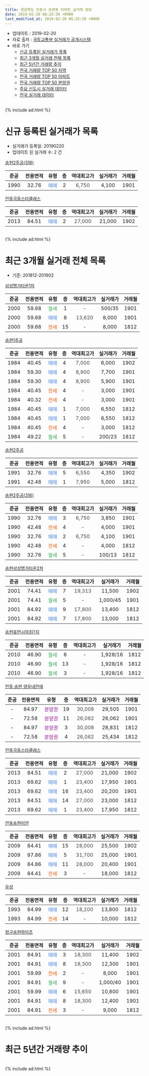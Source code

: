 ```yaml
---
title: 경상북도 안동시 송현동 아파트 실거래 정보
date: 2019-02-20 06:25:39 +0900
last_modified_at: 2019-02-20 06:25:39 +0900
---
```


* 업데이트 : 2019-02-20
* 자료 출처 : [국토교통부 실거래가 공개시스템](http://rt.molit.go.kr)
* 바로 가기
    * [신규 등록된 실거래가 목록](#신규-등록된-실거래가-목록)
    * [최근 3개월 실거래 전체 목록](#최근-3개월-실거래-전체-목록)
    * [최근 5년간 거래량 추이](#최근-5년간-거래량-추이)
    * [전국 거래량 TOP 50 지역](https://inasie.github.io/apt-trade-info/최근-3개월-전국에서-가장-거래가-많이-발생한-지역)
    * [전국 거래량 TOP 50 아파트](https://inasie.github.io/apt-trade-info/최근-3개월-전국에서-가장-거래가-많이-발생한-아파트)
    * [전국 거래량 TOP 50 분양권](https://inasie.github.io/apt-trade-info/최근-3개월-전국에서-가장-거래가-많이-발생한-분양권)
    * [주요 신도시 실거래 데이터](https://inasie.github.io/apt-trade-info/주요-신도시)
    * [전국 실거래 데이터](https://inasie.github.io/apt-trade-info/전국)
<br>
{% include ad.html %}
<br>

# 신규 등록된 실거래가 목록
* 실거래가 등록일: 20190220
* 업데이트 된 실거래 수: 2 건


[송현2주공(316)](https://search.naver.com/search.naver?query=%EA%B2%BD%EC%83%81%EB%B6%81%EB%8F%84+%EC%95%88%EB%8F%99%EC%8B%9C+%EC%86%A1%ED%98%84%EB%8F%99+%EC%86%A1%ED%98%842%EC%A3%BC%EA%B3%B5%28316%29)

|준공|전용면적|유형|층|역대최고가|실거래가|거래월|
|:---:|:---:|:---:|:---:|:---:|:---:|:---:|
|1990|32.76|<span style="color:#4285f3">매매</span>|2|<span style="color:#444444">6,750</span>|4,100|1901|

[안동극동스타클래스](https://search.naver.com/search.naver?query=%EA%B2%BD%EC%83%81%EB%B6%81%EB%8F%84+%EC%95%88%EB%8F%99%EC%8B%9C+%EC%86%A1%ED%98%84%EB%8F%99+%EC%95%88%EB%8F%99%EA%B7%B9%EB%8F%99%EC%8A%A4%ED%83%80%ED%81%B4%EB%9E%98%EC%8A%A4)

|준공|전용면적|유형|층|역대최고가|실거래가|거래월|
|:---:|:---:|:---:|:---:|:---:|:---:|:---:|
|2013|84.51|<span style="color:#4285f3">매매</span>|2|<span style="color:#444444">27,000</span>|21,000|1902|


<br>
{% include ad.html %}
<br>

# 최근 3개월 실거래 전체 목록
* 기준: 201812-201902


[삼성명가타운1차](https://search.naver.com/search.naver?query=%EA%B2%BD%EC%83%81%EB%B6%81%EB%8F%84+%EC%95%88%EB%8F%99%EC%8B%9C+%EC%86%A1%ED%98%84%EB%8F%99+%EC%82%BC%EC%84%B1%EB%AA%85%EA%B0%80%ED%83%80%EC%9A%B41%EC%B0%A8)

|준공|전용면적|유형|층|역대최고가|실거래가|거래월|
|:---:|:---:|:---:|:---:|:---:|:---:|:---:|
|2000|59.68|<span style="color:#34a853">월세</span>|1|<span style="color:#444444">-</span>|500/35|1901|
|2000|59.68|<span style="color:#4285f3">매매</span>|8|<span style="color:#444444">13,620</span>|8,000|1901|
|2000|59.68|<span style="color:#ff5a00">전세</span>|15|<span style="color:#444444">-</span>|8,000|1812|

[송현1주공](https://search.naver.com/search.naver?query=%EA%B2%BD%EC%83%81%EB%B6%81%EB%8F%84+%EC%95%88%EB%8F%99%EC%8B%9C+%EC%86%A1%ED%98%84%EB%8F%99+%EC%86%A1%ED%98%841%EC%A3%BC%EA%B3%B5)

|준공|전용면적|유형|층|역대최고가|실거래가|거래월|
|:---:|:---:|:---:|:---:|:---:|:---:|:---:|
|1984|40.45|<span style="color:#4285f3">매매</span>|4|<span style="color:#444444">7,000</span>|6,000|1902|
|1984|59.30|<span style="color:#4285f3">매매</span>|4|<span style="color:#444444">8,900</span>|7,700|1901|
|1984|59.30|<span style="color:#4285f3">매매</span>|4|<span style="color:#444444">8,900</span>|5,900|1901|
|1984|40.45|<span style="color:#ff5a00">전세</span>|4|<span style="color:#444444">-</span>|3,000|1901|
|1984|40.32|<span style="color:#ff5a00">전세</span>|4|<span style="color:#444444">-</span>|3,000|1901|
|1984|40.45|<span style="color:#4285f3">매매</span>|1|<span style="color:#444444">7,000</span>|6,550|1812|
|1984|40.45|<span style="color:#4285f3">매매</span>|1|<span style="color:#444444">7,000</span>|6,550|1812|
|1984|40.45|<span style="color:#ff5a00">전세</span>|4|<span style="color:#444444">-</span>|3,000|1812|
|1984|49.22|<span style="color:#34a853">월세</span>|5|<span style="color:#444444">-</span>|200/23|1812|

[송현2주공](https://search.naver.com/search.naver?query=%EA%B2%BD%EC%83%81%EB%B6%81%EB%8F%84+%EC%95%88%EB%8F%99%EC%8B%9C+%EC%86%A1%ED%98%84%EB%8F%99+%EC%86%A1%ED%98%842%EC%A3%BC%EA%B3%B5)

|준공|전용면적|유형|층|역대최고가|실거래가|거래월|
|:---:|:---:|:---:|:---:|:---:|:---:|:---:|
|1991|32.76|<span style="color:#4285f3">매매</span>|5|<span style="color:#444444">6,550</span>|4,350|1902|
|1991|42.48|<span style="color:#4285f3">매매</span>|1|<span style="color:#444444">7,950</span>|5,000|1812|

[송현2주공(316)](https://search.naver.com/search.naver?query=%EA%B2%BD%EC%83%81%EB%B6%81%EB%8F%84+%EC%95%88%EB%8F%99%EC%8B%9C+%EC%86%A1%ED%98%84%EB%8F%99+%EC%86%A1%ED%98%842%EC%A3%BC%EA%B3%B5%28316%29)

|준공|전용면적|유형|층|역대최고가|실거래가|거래월|
|:---:|:---:|:---:|:---:|:---:|:---:|:---:|
|1990|32.76|<span style="color:#4285f3">매매</span>|3|<span style="color:#444444">6,750</span>|3,850|1901|
|1990|42.48|<span style="color:#ff5a00">전세</span>|4|<span style="color:#444444">-</span>|4,000|1901|
|1990|32.76|<span style="color:#4285f3">매매</span>|2|<span style="color:#444444">6,750</span>|4,100|1901|
|1990|42.48|<span style="color:#ff5a00">전세</span>|4|<span style="color:#444444">-</span>|4,000|1812|
|1990|32.76|<span style="color:#34a853">월세</span>|5|<span style="color:#444444">-</span>|100/13|1812|

[송현삼성명가타운2차](https://search.naver.com/search.naver?query=%EA%B2%BD%EC%83%81%EB%B6%81%EB%8F%84+%EC%95%88%EB%8F%99%EC%8B%9C+%EC%86%A1%ED%98%84%EB%8F%99+%EC%86%A1%ED%98%84%EC%82%BC%EC%84%B1%EB%AA%85%EA%B0%80%ED%83%80%EC%9A%B42%EC%B0%A8)

|준공|전용면적|유형|층|역대최고가|실거래가|거래월|
|:---:|:---:|:---:|:---:|:---:|:---:|:---:|
|2001|74.41|<span style="color:#4285f3">매매</span>|7|<span style="color:#444444">19,313</span>|11,500|1902|
|2001|74.41|<span style="color:#34a853">월세</span>|5|<span style="color:#444444">-</span>|1,000/45|1901|
|2001|84.92|<span style="color:#4285f3">매매</span>|9|<span style="color:#444444">17,800</span>|13,400|1812|
|2001|84.92|<span style="color:#4285f3">매매</span>|7|<span style="color:#444444">17,800</span>|13,000|1812|

[송현휴먼시아3단지](https://search.naver.com/search.naver?query=%EA%B2%BD%EC%83%81%EB%B6%81%EB%8F%84+%EC%95%88%EB%8F%99%EC%8B%9C+%EC%86%A1%ED%98%84%EB%8F%99+%EC%86%A1%ED%98%84%ED%9C%B4%EB%A8%BC%EC%8B%9C%EC%95%843%EB%8B%A8%EC%A7%80)

|준공|전용면적|유형|층|역대최고가|실거래가|거래월|
|:---:|:---:|:---:|:---:|:---:|:---:|:---:|
|2010|46.90|<span style="color:#34a853">월세</span>|6|<span style="color:#444444">-</span>|1,928/16|1812|
|2010|46.90|<span style="color:#34a853">월세</span>|13|<span style="color:#444444">-</span>|1,928/16|1812|
|2010|46.90|<span style="color:#34a853">월세</span>|3|<span style="color:#444444">-</span>|1,928/16|1812|

[안동 송현 양우내안애](https://search.naver.com/search.naver?query=%EA%B2%BD%EC%83%81%EB%B6%81%EB%8F%84+%EC%95%88%EB%8F%99%EC%8B%9C+%EC%86%A1%ED%98%84%EB%8F%99+%EC%95%88%EB%8F%99+%EC%86%A1%ED%98%84+%EC%96%91%EC%9A%B0%EB%82%B4%EC%95%88%EC%95%A0)

|준공|전용면적|유형|층|역대최고가|실거래가|거래월|
|:---:|:---:|:---:|:---:|:---:|:---:|:---:|
|-|84.97|<span style="color:#9C11A5">분양권</span>|19|<span style="color:#444444">30,008</span>|29,505|1901|
|-|72.58|<span style="color:#9C11A5">분양권</span>|11|<span style="color:#444444">26,062</span>|26,062|1901|
|-|84.97|<span style="color:#9C11A5">분양권</span>|3|<span style="color:#444444">30,008</span>|28,831|1812|
|-|72.58|<span style="color:#9C11A5">분양권</span>|4|<span style="color:#444444">26,062</span>|25,434|1812|

[안동극동스타클래스](https://search.naver.com/search.naver?query=%EA%B2%BD%EC%83%81%EB%B6%81%EB%8F%84+%EC%95%88%EB%8F%99%EC%8B%9C+%EC%86%A1%ED%98%84%EB%8F%99+%EC%95%88%EB%8F%99%EA%B7%B9%EB%8F%99%EC%8A%A4%ED%83%80%ED%81%B4%EB%9E%98%EC%8A%A4)

|준공|전용면적|유형|층|역대최고가|실거래가|거래월|
|:---:|:---:|:---:|:---:|:---:|:---:|:---:|
|2013|84.51|<span style="color:#4285f3">매매</span>|2|<span style="color:#444444">27,000</span>|21,000|1902|
|2013|69.62|<span style="color:#4285f3">매매</span>|1|<span style="color:#444444">23,400</span>|17,950|1901|
|2013|69.62|<span style="color:#4285f3">매매</span>|16|<span style="color:#444444">23,400</span>|20,200|1901|
|2013|84.51|<span style="color:#4285f3">매매</span>|14|<span style="color:#444444">27,000</span>|23,000|1812|
|2013|69.62|<span style="color:#4285f3">매매</span>|1|<span style="color:#444444">23,400</span>|17,950|1812|

[안동송현이안](https://search.naver.com/search.naver?query=%EA%B2%BD%EC%83%81%EB%B6%81%EB%8F%84+%EC%95%88%EB%8F%99%EC%8B%9C+%EC%86%A1%ED%98%84%EB%8F%99+%EC%95%88%EB%8F%99%EC%86%A1%ED%98%84%EC%9D%B4%EC%95%88)

|준공|전용면적|유형|층|역대최고가|실거래가|거래월|
|:---:|:---:|:---:|:---:|:---:|:---:|:---:|
|2009|84.41|<span style="color:#4285f3">매매</span>|15|<span style="color:#444444">28,000</span>|25,500|1902|
|2009|97.86|<span style="color:#4285f3">매매</span>|5|<span style="color:#444444">31,700</span>|25,000|1901|
|2009|84.86|<span style="color:#4285f3">매매</span>|11|<span style="color:#444444">28,000</span>|20,400|1901|
|2009|84.41|<span style="color:#ff5a00">전세</span>|3|<span style="color:#444444">-</span>|18,000|1812|

[우성](https://search.naver.com/search.naver?query=%EA%B2%BD%EC%83%81%EB%B6%81%EB%8F%84+%EC%95%88%EB%8F%99%EC%8B%9C+%EC%86%A1%ED%98%84%EB%8F%99+%EC%9A%B0%EC%84%B1)

|준공|전용면적|유형|층|역대최고가|실거래가|거래월|
|:---:|:---:|:---:|:---:|:---:|:---:|:---:|
|1993|84.99|<span style="color:#4285f3">매매</span>|12|<span style="color:#444444">18,200</span>|13,800|1812|
|1993|84.99|<span style="color:#ff5a00">전세</span>|14|<span style="color:#444444">-</span>|10,000|1812|


<script async src="//pagead2.googlesyndication.com/pagead/js/adsbygoogle.js"></script>
<!-- 기본 -->
<ins class="adsbygoogle"
     style="display:block"
     data-ad-client="ca-pub-2446590836940007"
     data-ad-slot="1659523306"
     data-ad-format="auto"
     data-full-width-responsive="true"></ins>
<script>
(adsbygoogle = window.adsbygoogle || []).push({});
</script>


[청구송현하이츠](https://search.naver.com/search.naver?query=%EA%B2%BD%EC%83%81%EB%B6%81%EB%8F%84+%EC%95%88%EB%8F%99%EC%8B%9C+%EC%86%A1%ED%98%84%EB%8F%99+%EC%B2%AD%EA%B5%AC%EC%86%A1%ED%98%84%ED%95%98%EC%9D%B4%EC%B8%A0)

|준공|전용면적|유형|층|역대최고가|실거래가|거래월|
|:---:|:---:|:---:|:---:|:---:|:---:|:---:|
|2001|84.91|<span style="color:#4285f3">매매</span>|3|<span style="color:#444444">18,300</span>|11,400|1902|
|2001|84.91|<span style="color:#4285f3">매매</span>|8|<span style="color:#444444">18,300</span>|12,300|1901|
|2001|59.99|<span style="color:#ff5a00">전세</span>|2|<span style="color:#444444">-</span>|8,000|1901|
|2001|84.91|<span style="color:#34a853">월세</span>|9|<span style="color:#444444">-</span>|1,000/40|1901|
|2001|59.99|<span style="color:#4285f3">매매</span>|6|<span style="color:#444444">15,650</span>|10,800|1901|
|2001|84.91|<span style="color:#4285f3">매매</span>|8|<span style="color:#444444">18,300</span>|12,400|1901|
|2001|84.91|<span style="color:#ff5a00">전세</span>|3|<span style="color:#444444">-</span>|9,000|1812|


<br>
{% include ad.html %}
<br>

# 최근 5년간 거래량 추이


<div style="width:100%;">
    <canvas id="deal_progress" height="200"></canvas>
</div>

<script>
new Chart(document.getElementById("deal_progress"), {
    type: 'line',
    data: {
        labels: ['201402','201403','201404','201405','201406','201407','201408','201409','201410','201411','201412','201501','201502','201503','201504','201505','201506','201507','201508','201509','201510','201511','201512','201601','201602','201603','201604','201605','201606','201607','201608','201609','201610','201611','201612','201701','201702','201703','201704','201705','201706','201707','201708','201709','201710','201711','201712','201801','201802','201803','201804','201805','201806','201807','201808','201809','201810','201811','201812','201901','201902'],
        datasets: [{
            label: '매매',
            pointRadius: 1,
            data: [24, 30, 22, 24, 25, 28, 24, 27, 27, 20, 8, 29, 32, 43, 43, 24, 32, 14, 26, 25, 26, 22, 20, 26, 12, 29, 17, 20, 19, 23, 19, 25, 19, 25, 32, 17, 26, 13, 19, 19, 19, 18, 17, 16, 11, 16, 12, 25, 32, 10, 20, 13, 13, 9, 7, 9, 22, 14, 10, 14, 6],
            borderColor: "rgba(255, 201, 14, 1)",
            backgroundColor: "rgba(255, 201, 14, 0.5)",
            fill: false,
            lineTension: 0
        },{
            label: '전월세',
            pointRadius: 1,
            data: [18, 14, 16, 8, 5, 12, 9, 10, 16, 6, 12, 12, 12, 15, 16, 7, 11, 16, 7, 7, 4, 3, 16, 11, 17, 7, 5, 3, 12, 5, 11, 9, 12, 8, 12, 7, 17, 6, 4, 11, 9, 8, 10, 7, 9, 8, 9, 5, 13, 13, 9, 15, 11, 5, 6, 12, 8, 9, 11, 7, 0],
            borderColor: "rgba(0, 141, 185, 1)",
            backgroundColor: "rgba(0, 141, 185, 0.5)",
            fill: false,
            lineTension: 0
        }
        ]
    },
    options: {
        responsive: true,
        title: {
            display: false
        },
        tooltips: {
            mode: 'index',
            intersect: false
        },
        hover: {
            mode: 'nearest',
            intersect: true
        },
        scales: {
            xAxes: [{
                display: true,
                scaleLabel: {
                    display: true,
                    labelString: '년/월'
                }
            }],
            yAxes: [{
                display: true,
                ticks: {
                    suggestedMin: 0,
                },
                scaleLabel: {
                    display: true,
                    labelString: '실거래 수'
                }
            }]
        }
    }
});

</script>


<br>
{% include ad.html %}
<br>

